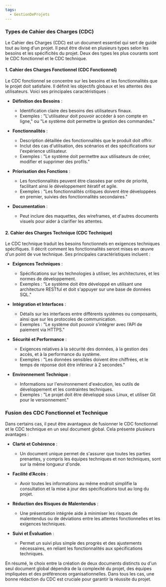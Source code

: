 ```yaml
---
tags:
  - GestionDeProjets
---
```

### Types de Cahier des Charges (CDC)

Le Cahier des Charges (CDC) est un document essentiel qui sert de guide tout au long d'un projet. Il peut être divisé en plusieurs types selon les besoins et les spécificités du projet. Deux des types les plus courants sont le CDC fonctionnel et le CDC technique.

#### 1. Cahier des Charges Fonctionnel (CDC Fonctionnel)

Le CDC fonctionnel se concentre sur les besoins et les fonctionnalités que le projet doit satisfaire. Il définit les objectifs globaux et les attentes des utilisateurs. Voici ses principales caractéristiques :

- **Définition des Besoins** :
  - Identification claire des besoins des utilisateurs finaux.
  - Exemples : "L'utilisateur doit pouvoir accéder à son compte en ligne," ou "Le système doit permettre la gestion des commandes."

- **Fonctionnalités** :
  - Description détaillée des fonctionnalités que le produit doit offrir.
  - Inclut des cas d'utilisation, des scénarios et des spécifications sur l'expérience utilisateur.
  - Exemples : "Le système doit permettre aux utilisateurs de créer, modifier et supprimer des profils."

- **Priorisation des Fonctions** :
  - Les fonctionnalités peuvent être classées par ordre de priorité, facilitant ainsi le développement itératif et agile.
  - Exemples : "Les fonctionnalités critiques doivent être développées en premier, suivies des fonctionnalités secondaires."

- **Documentation** :
  - Peut inclure des maquettes, des wireframes, et d'autres documents visuels pour aider à clarifier les attentes.

#### 2. Cahier des Charges Technique (CDC Technique)

Le CDC technique traduit les besoins fonctionnels en exigences techniques spécifiques. Il décrit comment les fonctionnalités seront mises en œuvre d'un point de vue technique. Ses principales caractéristiques incluent :

- **Exigences Techniques** :
  - Spécifications sur les technologies à utiliser, les architectures, et les normes de développement.
  - Exemples : "Le système doit être développé en utilisant une architecture RESTful et doit s'appuyer sur une base de données SQL."

- **Intégration et Interfaces** :
  - Détails sur les interfaces entre différents systèmes ou composants, ainsi que sur les protocoles de communication.
  - Exemples : "Le système doit pouvoir s’intégrer avec l’API de paiement via HTTPS."

- **Sécurité et Performance** :
  - Exigences relatives à la sécurité des données, à la gestion des accès, et à la performance du système.
  - Exemples : "Les données sensibles doivent être chiffrées, et le temps de réponse doit être inférieur à 2 secondes."

- **Environnement Technique** :
  - Informations sur l'environnement d'exécution, les outils de développement et les contraintes techniques.
  - Exemples : "Le projet doit être développé sous Linux, et utiliser Git pour le versionnement."

### Fusion des CDC Fonctionnel et Technique

Dans certains cas, il peut être avantageux de fusionner le CDC fonctionnel et le CDC technique en un seul document global. Cela présente plusieurs avantages :

- **Clarté et Cohérence** :
  - Un document unique permet de s'assurer que toutes les parties prenantes, y compris les équipes techniques et non techniques, sont sur la même longueur d'onde.

- **Facilité d’Accès** :
  - Avoir toutes les informations au même endroit simplifie la consultation et la mise à jour des spécifications tout au long du projet.

- **Réduction des Risques de Malentendus** :
  - Une présentation intégrée aide à minimiser les risques de malentendus ou de déviations entre les attentes fonctionnelles et les exigences techniques.

- **Suivi et Évaluation** :
  - Permet un suivi plus simple des progrès et des ajustements nécessaires, en reliant les fonctionnalités aux spécifications techniques.

En résumé, le choix entre la création de deux documents distincts ou d'un seul document global dépendra de la complexité du projet, des équipes impliquées et des préférences organisationnelles. Dans tous les cas, une bonne rédaction du CDC est cruciale pour garantir la réussite du projet.